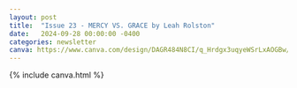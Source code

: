 ```yaml
---
layout: post
title:  "Issue 23 - MERCY VS. GRACE by Leah Rolston"
date:   2024-09-28 00:00:00 -0400
categories: newsletter
canva: https://www.canva.com/design/DAGR484N8CI/q_Hrdgx3uqyeWSrLxAOGBw/view
---
```

{% include canva.html %}